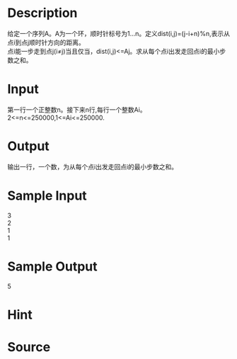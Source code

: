 
# Description

<div class="content"><div>给定一个序列A。A为一个环，顺时针标号为1…n。定义dist(i,j)=(j-i+n)%n,表示从点i到点j顺时针方向的距离。</div>
<div>点i能一步走到点j(i≠j)当且仅当，dist(i,j)&lt;=Aj。求从每个点i出发走回点i的最小步数之和。</div></div>

# Input

<div class="content"><div>
<div>第一行一个正整数n。接下来n行,每行一个整数Ai。</div>
<div>2&lt;=n&lt;=250000,1&lt;=Ai&lt;=250000.</div>
</div></div>

# Output

<div class="content"><div>输出一行，一个数，为从每个点i出发走回点i的最小步数之和。</div></div>

# Sample Input

<div class="content"><span class="sampledata">3<br/>
2 <br/>
1 <br/>
1</span></div>

# Sample Output

<div class="content"><span class="sampledata">5</span></div>

# Hint

<div class="content"><p></p></div>

# Source

<div class="content"><p><a href="problemset.php?search="></a></p></div>

